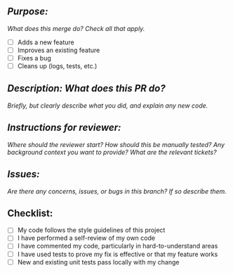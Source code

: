 ## *Purpose:*
*What does this merge do? Check all that apply.*
- [ ] Adds a new feature
- [ ] Improves an existing feature
- [ ] Fixes a bug
- [ ] Cleans up (logs, tests, etc.)
## *Description: What does this PR do?*
*Briefly, but clearly describe what you did, and explain any new code.*
## *Instructions for reviewer:*
*Where should the reviewer start?*
*How should this be manually tested?*
*Any background context you want to provide?*
*What are the relevant tickets?*
## *Issues:*
*Are there any concerns, issues, or bugs in this branch? If so describe them.*
## Checklist:
- [ ] My code follows the style guidelines of this project
- [ ] I have performed a self-review of my own code
- [ ] I have commented my code, particularly in hard-to-understand areas
- [ ] I have used tests to prove my fix is effective or that my feature works
- [ ] New and existing unit tests pass locally with my change
